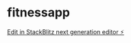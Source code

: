# fitnessapp

[Edit in StackBlitz next generation editor ⚡️](https://stackblitz.com/~/github.com/svenschilling/fitnessapp)